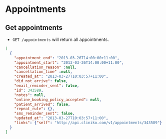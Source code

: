 Appointments
========

Get appointments
------------

* `GET /appointments` will return all appointments.

```json
[
  {
    "appointment_end": "2013-03-26T14:00:00+11:00",
    "appointment_start": "2013-03-26T14:00:00+11:00",
    "cancellation_reason" :null,
    "cancellation_time" :null,
    "created_at": "2013-03-27T10:03:57+11:00",
    "did_not_arrive": false,
    "email_reminder_sent": false,
    "id": 343589,
    "notes": null,
    "online_booking_policy_accepted": null,
    "patient_arrived": false,
    "repeat_rule": {},
    "sms_reminder_sent": false,
    "updated_at": "2013-03-27T10:03:57+11:00",
    "links": {"self": "http://api.cliniko.com/v1/appointments/343589"}
  }
]
```

